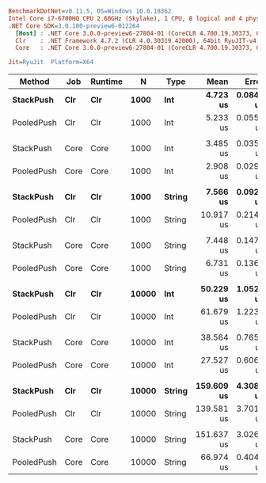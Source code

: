 ``` ini

BenchmarkDotNet=v0.11.5, OS=Windows 10.0.18362
Intel Core i7-6700HQ CPU 2.60GHz (Skylake), 1 CPU, 8 logical and 4 physical cores
.NET Core SDK=3.0.100-preview6-012264
  [Host] : .NET Core 3.0.0-preview6-27804-01 (CoreCLR 4.700.19.30373, CoreFX 4.700.19.30308), 64bit RyuJIT
  Clr    : .NET Framework 4.7.2 (CLR 4.0.30319.42000), 64bit RyuJIT-v4.8.3801.0
  Core   : .NET Core 3.0.0-preview6-27804-01 (CoreCLR 4.700.19.30373, CoreFX 4.700.19.30308), 64bit RyuJIT

Jit=RyuJit  Platform=X64  

```
|     Method |  Job | Runtime |     N |   Type |       Mean |     Error |     StdDev |     Median | Ratio | RatioSD |   Gen 0 |   Gen 1 |   Gen 2 | Allocated |
|----------- |----- |-------- |------ |------- |-----------:|----------:|-----------:|-----------:|------:|--------:|--------:|--------:|--------:|----------:|
|  **StackPush** |  **Clr** |     **Clr** |  **1000** |    **Int** |   **4.723 us** | **0.0846 us** |  **0.0661 us** |   **4.732 us** |  **1.00** |    **0.00** |  **2.6855** |       **-** |       **-** |    **8459 B** |
| PooledPush |  Clr |     Clr |  1000 |    Int |   5.233 us | 0.0558 us |  0.0522 us |   5.246 us |  1.11 |    0.02 |  0.0153 |       - |       - |      56 B |
|            |      |         |       |        |            |           |            |            |       |         |         |         |         |           |
|  StackPush | Core |    Core |  1000 |    Int |   3.485 us | 0.0350 us |  0.0328 us |   3.486 us |  1.00 |    0.00 |  2.6817 |       - |       - |    8424 B |
| PooledPush | Core |    Core |  1000 |    Int |   2.908 us | 0.0298 us |  0.0279 us |   2.903 us |  0.83 |    0.01 |  0.0153 |       - |       - |      56 B |
|            |      |         |       |        |            |           |            |            |       |         |         |         |         |           |
|  **StackPush** |  **Clr** |     **Clr** |  **1000** | **String** |   **7.566 us** | **0.0924 us** |  **0.0864 us** |   **7.553 us** |  **1.00** |    **0.00** |  **5.2872** |       **-** |       **-** |   **16662 B** |
| PooledPush |  Clr |     Clr |  1000 | String |  10.917 us | 0.2140 us |  0.3967 us |  10.841 us |  1.43 |    0.05 |  0.0153 |       - |       - |      56 B |
|            |      |         |       |        |            |           |            |            |       |         |         |         |         |           |
|  StackPush | Core |    Core |  1000 | String |   7.448 us | 0.1470 us |  0.1510 us |   7.475 us |  1.00 |    0.00 |  5.2872 |       - |       - |   16600 B |
| PooledPush | Core |    Core |  1000 | String |   6.731 us | 0.1360 us |  0.2985 us |   6.670 us |  0.91 |    0.04 |  0.0153 |       - |       - |      56 B |
|            |      |         |       |        |            |           |            |            |       |         |         |         |         |           |
|  **StackPush** |  **Clr** |     **Clr** | **10000** |    **Int** |  **50.229 us** | **1.0527 us** |  **2.1740 us** |  **49.608 us** |  **1.00** |    **0.00** | **41.6260** |       **-** |       **-** |  **131606 B** |
| PooledPush |  Clr |     Clr | 10000 |    Int |  61.679 us | 1.2239 us |  1.5478 us |  61.496 us |  1.21 |    0.06 |       - |       - |       - |      56 B |
|            |      |         |       |        |            |           |            |            |       |         |         |         |         |           |
|  StackPush | Core |    Core | 10000 |    Int |  38.564 us | 0.7656 us |  2.1595 us |  38.152 us |  1.00 |    0.00 | 41.6260 |       - |       - |  131400 B |
| PooledPush | Core |    Core | 10000 |    Int |  27.527 us | 0.6063 us |  1.7297 us |  27.094 us |  0.72 |    0.06 |       - |       - |       - |      56 B |
|            |      |         |       |        |            |           |            |            |       |         |         |         |         |           |
|  **StackPush** |  **Clr** |     **Clr** | **10000** | **String** | **159.609 us** | **4.3082 us** | **12.3610 us** | **156.659 us** |  **1.00** |    **0.00** | **41.5039** | **41.5039** | **41.5039** |  **262700 B** |
| PooledPush |  Clr |     Clr | 10000 | String | 139.581 us | 3.7011 us | 10.8548 us | 137.533 us |  0.87 |    0.08 |       - |       - |       - |      58 B |
|            |      |         |       |        |            |           |            |            |       |         |         |         |         |           |
|  StackPush | Core |    Core | 10000 | String | 151.637 us | 3.0269 us |  7.8135 us | 147.682 us |  1.00 |    0.00 | 41.5039 | 41.5039 | 41.5039 |  262456 B |
| PooledPush | Core |    Core | 10000 | String |  66.974 us | 0.4042 us |  0.3781 us |  66.910 us |  0.42 |    0.02 |       - |       - |       - |      56 B |
